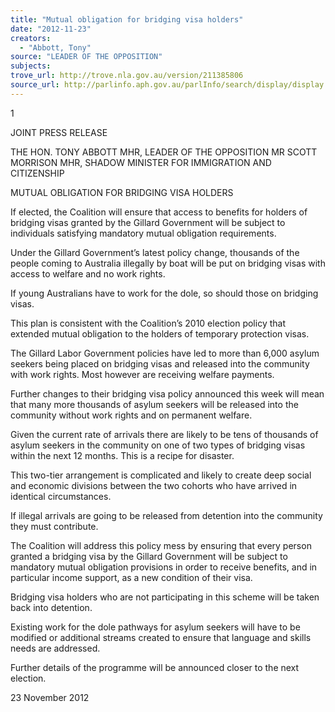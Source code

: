```yaml
---
title: "Mutual obligation for bridging visa holders"
date: "2012-11-23"
creators:
  - "Abbott, Tony"
source: "LEADER OF THE OPPOSITION"
subjects:
trove_url: http://trove.nla.gov.au/version/211385806
source_url: http://parlinfo.aph.gov.au/parlInfo/search/display/display.w3p;query=Id%3A%22media/pressrel/2062918%22
---
```


 

 

 1 

 

 

 

 JOINT PRESS RELEASE 

 THE HON. TONY ABBOTT MHR, LEADER OF THE OPPOSITION  MR SCOTT MORRISON MHR, SHADOW MINISTER FOR IMMIGRATION   AND CITIZENSHIP   

 MUTUAL OBLIGATION FOR BRIDGING VISA HOLDERS    

 If elected, the Coalition will ensure that access to benefits for holders of bridging visas granted by the  Gillard Government will be subject to individuals satisfying mandatory mutual obligation requirements.    

 Under the Gillard Government’s latest policy change, thousands of the people coming to Australia illegally  by boat will be put on bridging visas with access to welfare and no work rights.     

 If young Australians have to work for the dole, so should those on bridging visas.     

 This plan is consistent with the Coalition’s 2010 election policy that extended mutual obligation to the  holders of temporary protection visas.    

 The Gillard Labor Government policies have led to more than 6,000 asylum seekers being placed on  bridging visas and released into the community with work rights. Most however are receiving welfare  payments.    

 Further changes to their bridging visa policy announced this week will mean that many more thousands of  asylum seekers will be released into the community without work rights and on permanent welfare.    

 Given the current rate of arrivals there are likely to be tens of thousands of asylum seekers in the community  on one of two types of bridging visas within the next 12 months. This is a recipe for disaster.    

 This two-tier arrangement is complicated and likely to create deep social and economic divisions between  the two cohorts who have arrived in identical circumstances.    

 If illegal arrivals are going to be released from detention into the community they must contribute.     

 The Coalition will address this policy mess by ensuring that every person granted a bridging visa by the  Gillard Government will be subject to mandatory mutual obligation provisions in order to receive benefits,  and in particular income support, as a new condition of their visa.    

 Bridging visa holders who are not participating in this scheme will be taken back into detention.      

 Existing work for the dole pathways for asylum seekers will have to be modified or additional streams  created to ensure that language and skills needs are addressed.      

 Further details of the programme will be announced closer to the next election.   

 

 23 November 2012 

